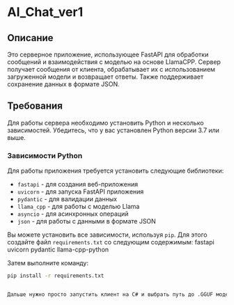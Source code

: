 # AI_Chat_ver1

## Описание

Это серверное приложение, использующее FastAPI для обработки сообщений и взаимодействия с моделью на основе LlamaCPP. Сервер получает сообщения от клиента, обрабатывает их с использованием загруженной модели и возвращает ответы. Также поддерживает сохранение данных в формате JSON.

## Требования

Для работы сервера необходимо установить Python и несколько зависимостей. Убедитесь, что у вас установлен Python версии 3.7 или выше.

### Зависимости Python

Для работы приложения требуется установить следующие библиотеки:

- `fastapi` - для создания веб-приложения
- `uvicorn` - для запуска FastAPI приложения
- `pydantic` - для валидации данных
- `llama_cpp` - для работы с моделью Llama
- `asyncio` - для асинхронных операций
- `json` - для работы с данными в формате JSON

Вы можете установить все зависимости, используя `pip`. Для этого создайте файл `requirements.txt` со следующим содержимым: fastapi uvicorn pydantic llama-cpp-python


Затем выполните команду:

```bash
pip install -r requirements.txt


Дальше нужно просто запустить клиент на C# и выбрать путь до .GGUF модели, нажать кнопку загрузки. После этого можно общаться с моделью в режиме реального времени.


